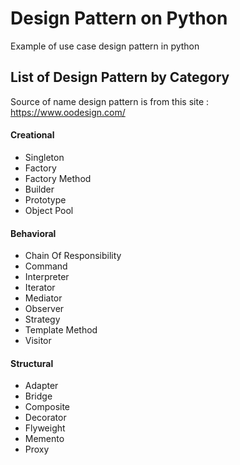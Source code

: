 # Design Pattern on Python
Example of use case design pattern in python



## List of Design Pattern by Category
Source of name design pattern is from this site : https://www.oodesign.com/
#### Creational
  * Singleton
  * Factory
  * Factory Method
  * Builder
  * Prototype
  * Object Pool

#### Behavioral
  * Chain Of Responsibility
  * Command
  * Interpreter
  * Iterator
  * Mediator
  * Observer
  * Strategy
  * Template Method
  * Visitor

#### Structural
  * Adapter
  * Bridge
  * Composite
  * Decorator
  * Flyweight
  * Memento
  * Proxy
  
  
